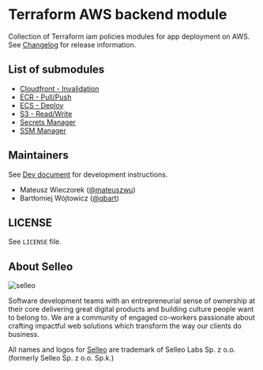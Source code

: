 # Terraform AWS backend module

Collection of Terraform iam policies modules for app deployment on AWS. See [Changelog](https://github.com/Selleo/terraform-aws-iam/blob/main/CHANGELOG.md) for release information.

## List of submodules

* [Cloudfront - Invalidation](https://registry.terraform.io/modules/Selleo/iam/aws/latest/submodules/cloudfront-invalidation)
* [ECR - Pull/Push](https://registry.terraform.io/modules/Selleo/iam/aws/latest/submodules/ecr-pull-push)
* [ECS - Deploy](https://registry.terraform.io/modules/Selleo/iam/aws/latest/submodules/ecs-deploy)
* [S3 - Read/Write](https://registry.terraform.io/modules/Selleo/iam/aws/latest/submodules/s3-read-write)
* [Secrets Manager](https://registry.terraform.io/modules/Selleo/iam/aws/latest/submodules/secrets-manager)
* [SSM Manager](https://registry.terraform.io/modules/Selleo/iam/aws/latest/submodules/ssm)

## Maintainers

See [Dev document](https://github.com/Selleo/terraform-aws-backend/blob/main/DEV.md) for development instructions.

* Mateusz Wieczorek ([@mateuszwu](https://github.com/mateuszwu))
* Bartłomiej Wójtowicz ([@qbart](https://github.com/qbart))

## LICENSE

See `LICENSE` file.

## About Selleo

![selleo](https://raw.githubusercontent.com/Selleo/selleo-resources/master/public/github_footer.png)

Software development teams with an entrepreneurial sense of ownership at their core delivering great digital products and building culture people want to belong to. We are a community of engaged co-workers passionate about crafting impactful web solutions which transform the way our clients do business.

All names and logos for [Selleo](https://selleo.com/about) are trademark of Selleo Labs Sp. z o.o. (formerly Selleo Sp. z o.o. Sp.k.)
